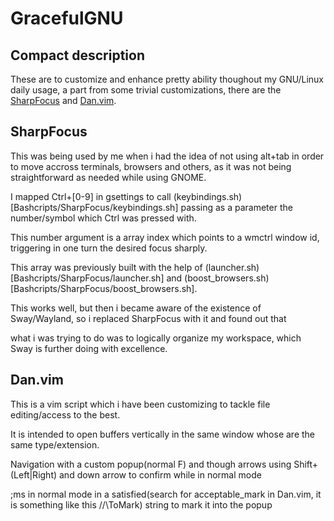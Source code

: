 # GracefulGNU

## Compact description

These are to customize and enhance pretty ability thoughout my GNU/Linux daily usage,
a part from some trivial customizations, there are the [SharpFocus](Bashcripts/SharpFocus) and [Dan.vim](vim/runtime/Dan.vim).

## SharpFocus

This was being used by me when i had the idea of not using alt+tab in order to move accross terminals, browsers and others,
as it was not being straightforward as needed while using GNOME.

I mapped Ctrl+[0-9] in gsettings to call (keybindings.sh)[Bashcripts/SharpFocus/keybindings.sh] passing as a parameter the number/symbol which Ctrl was pressed with.

This number argument is a array index which points to a wmctrl window id, triggering in one turn the desired focus sharply.

This array was previously built with the help of (launcher.sh)[Bashcripts/SharpFocus/launcher.sh] and (boost_browsers.sh)[Bashcripts/SharpFocus/boost_browsers.sh].

This works well, but then i became aware of the existence of Sway/Wayland, so i replaced SharpFocus with it and found out that

what i was trying to do was to logically organize my workspace, which Sway is further doing with excellence.


## Dan.vim

This is a vim script which i have been customizing to tackle file editing/access to the best.

It is intended to open buffers vertically in the same window whose are the same type/extension.

Navigation with a custom popup(normal F) and though arrows using Shift+(Left|Right) and down arrow to confirm while in normal mode

;ms in normal mode in a satisfied(search for acceptable_mark in Dan.vim, it is something like this //\ToMark) string to mark it into the popup
